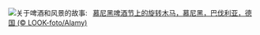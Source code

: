 ![](https://www.bing.com/th?id=OHR.OktoberfestSwing_ZH-CN5270146600_UHD.jpg&w=1000)关于啤酒和风景的故事:&nbsp;&ensp;[慕尼黑啤酒节上的旋转木马，慕尼黑，巴伐利亚，德国 (© LOOK-foto/Alamy)](https://www.bing.com/th?id=OHR.OktoberfestSwing_ZH-CN5270146600_UHD.jpg)
<br><br/>
